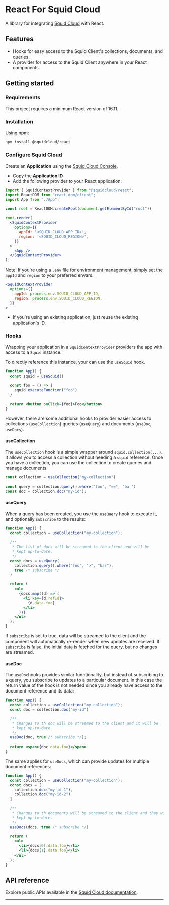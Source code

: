# React For Squid Cloud

A library for integrating [Squid Cloud](https://squid.cloud) with React.

## Features

* Hooks for easy access to the Squid Client's collections, documents, and queries.
* A provider for access to the Squid Client anywhere in your React components.

## Getting started

### Requirements

This project requires a minimum React version of 16.11.

### Installation

Using npm:

```sh
npm install @squidcloud/react
```

### Configure Squid Cloud

Create an **Application** using the [Squid Cloud Console](https://console.squid.cloud).
* Copy the **Application ID**
* Add the following provider to your React application:
```jsx
import { SquidContextProvider } from "@squidcloud/react";
import ReactDOM from "react-dom/client";
import App from "./App";

const root = ReactDOM.createRoot(document.getElementById("root"))

root.render(
  <SquidContextProvider
    options={{
      appId: '<SQUID_CLOUD_APP_ID>',
      region: '<SQUID_CLOUD_REGION>',
    }}
  >
    <App />
  </SquidContextProvider>
);
```

Note: If you're using a `.env` file for environment management, simply set the `appId` and `region` to your preferred envars.
```jsx
<SquidContextProvider
  options={{
    appId: process.env.SQUID_CLOUD_APP_ID,
    region: process.env.SQUID_CLOUD_REGION,
  }}
>
```
* If you're using an existing application, just reuse the existing application's ID.

### Hooks
Wrapping your application in a `SquidContextProvider` providers the app with access to a `Squid` instance.

To directly reference this instance, your can use the `useSquid` hook.
```jsx
function App() {
  const squid = useSquid()
  
  const foo = () => {
    squid.executeFunction("foo")
  }
  
  return <button onClick={foo}>Foo</button>
}
```

However, there are some additional hooks to provider easier access to collections (`useCollection`) queries (`useQuery`) and documents (`useDoc`, `useDocs`).

#### useCollection

The `useCollection` hook is a simple wrapper around `squid.collection(...)`. It allows you to access a collection without needing a `squid` reference. Once you have a collection, you can use the collection to create queries and manage documents.
```js
const collection = useCollection("my-collection")

const query = collection.query().where("foo", "==", "bar")
const doc = collection.doc("my-id");
```

#### useQuery

When a query has been created, you use the `useQuery` hook to execute it, and optionally `subscribe` to the results:
```jsx
function App() {
  const collection = useCollection("my-collection");

  /**
   * The list of docs will be streamed to the client and will be
   * kept up-to-date.
   */
  const docs = useQuery(
    collection.query().where("foo", ">", "bar"),
    true /* subscribe */
  )

  return (
    <ul>
      {docs.map((d) => (
        <li key={d.refId}>
          {d.data.foo}
        </li>
      ))}
    </ul>
  );
}
```
If `subscribe` is set to true, data will be streamed to the client and the component will automatically re-render when new updates are received. If `subscribe` is false, the initial data is fetched for the query, but no changes are streamed.

#### useDoc
The `useDoc`hooks provides similar functionality, but instead of subscribing to a query, you subscribe to updates to a particular document. In this case the return value of the hook is not needed since you already have access to the document reference and its data:

```jsx
function App() {
  const collection = useCollection("my-collection");
  const doc = collection.doc("my-id")

  /**
   * Changes to th doc will be streamed to the client and it will be
   * kept up-to-date.
   */
  useDoc(doc, true /* subscribe */);
  
  return <span>{doc.data.foo}</span>
}
```

The same applies for `useDocs`, which can provide updates for multiple document references:
```jsx
function App() {
  const collection = useCollection("my-collection");
  const docs = [
    collection.doc("my-id-1"),
    collection.doc("my-id-2")
  ]

  /**
   * Changes to th documents will be streamed to the client and they will be
   * kept up-to-date.
   */
  useDocs(docs, true /* subscribe */)
  
  return (
    <ul>
      <li>{docs[0].data.foo}</li>
      <li>{docs[1].data.foo}</li>
    </ul>
  );
}
```

## API reference

Explore public APIs available in the [Squid Cloud documentation](https://squid.cloud/docs).

---
